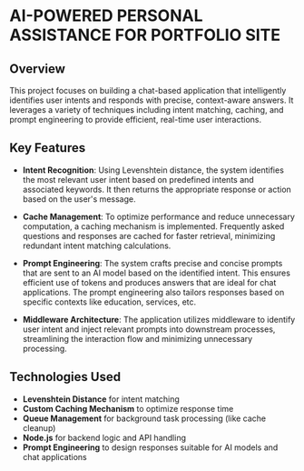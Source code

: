 # AI-POWERED PERSONAL ASSISTANCE FOR PORTFOLIO SITE

## Overview

This project focuses on building a chat-based application that intelligently identifies user intents and responds with precise, context-aware answers. It leverages a variety of techniques including intent matching, caching, and prompt engineering to provide efficient, real-time user interactions.

## Key Features

- **Intent Recognition**: Using Levenshtein distance, the system identifies the most relevant user intent based on predefined intents and associated keywords. It then returns the appropriate response or action based on the user's message.
- **Cache Management**: To optimize performance and reduce unnecessary computation, a caching mechanism is implemented. Frequently asked questions and responses are cached for faster retrieval, minimizing redundant intent matching calculations.

- **Prompt Engineering**: The system crafts precise and concise prompts that are sent to an AI model based on the identified intent. This ensures efficient use of tokens and produces answers that are ideal for chat applications. The prompt engineering also tailors responses based on specific contexts like education, services, etc.

- **Middleware Architecture**: The application utilizes middleware to identify user intent and inject relevant prompts into downstream processes, streamlining the interaction flow and minimizing unnecessary processing.

## Technologies Used

- **Levenshtein Distance** for intent matching
- **Custom Caching Mechanism** to optimize response time
- **Queue Management** for background task processing (like cache cleanup)
- **Node.js** for backend logic and API handling
- **Prompt Engineering** to design responses suitable for AI models and chat applications
